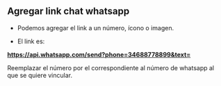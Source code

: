 ## Agregar link chat whatsapp

- Podemos agregar el link a un número, ícono o imagen.

- El link es:


__https://api.whatsapp.com/send?phone=34688778899&text=__


Reemplazar el número por el correspondiente al número de whatsapp al que se quiere vincular.
